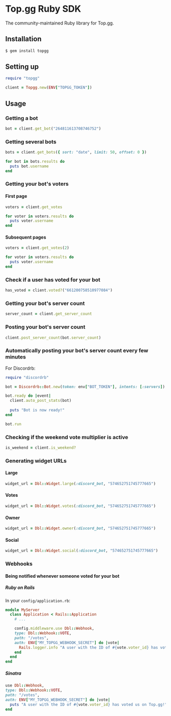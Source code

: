 # Top.gg Ruby SDK

The community-maintained Ruby library for Top.gg.

## Installation

```sh
$ gem install topgg
```

## Setting up

```rb
require "topgg"

client = Topgg.new(ENV["TOPGG_TOKEN"])
```

## Usage

### Getting a bot

```rb
bot = client.get_bot("264811613708746752")
```

### Getting several bots

```rb
bots = client.get_bots({ sort: "date", limit: 50, offset: 0 })

for bot in bots.results do
  puts bot.username
end
```

### Getting your bot's voters

#### First page

```rb
voters = client.get_votes

for voter in voters.results do
  puts voter.username
end
```

#### Subsequent pages

```rb
voters = client.get_votes(2)

for voter in voters.results do
  puts voter.username
end
```

### Check if a user has voted for your bot

```rb
has_voted = client.voted?("661200758510977084")
```

### Getting your bot's server count

```rb
server_count = client.get_server_count
```

### Posting your bot's server count

```rb
client.post_server_count(bot.server_count)
```

### Automatically posting your bot's server count every few minutes

For Discordrb:

```rb
require "discordrb"

bot = Discordrb::Bot.new(token: env["BOT_TOKEN"], intents: [:servers])

bot.ready do |event|
  client.auto_post_stats(bot)
  
  puts "Bot is now ready!"
end

bot.run
```

### Checking if the weekend vote multiplier is active

```rb
is_weekend = client.is_weekend?
```

### Generating widget URLs

#### Large

```rb
widget_url = Dbl::Widget.large(:discord_bot, "574652751745777665")
```

#### Votes

```rb
widget_url = Dbl::Widget.votes(:discord_bot, "574652751745777665")
```

#### Owner

```rb
widget_url = Dbl::Widget.owner(:discord_bot, "574652751745777665")
```

#### Social

```rb
widget_url = Dbl::Widget.social(:discord_bot, "574652751745777665")
```

### Webhooks

#### Being notified whenever someone voted for your bot

##### Ruby on Rails

In your `config/application.rb`:

```rb
module MyServer
  class Application < Rails::Application
    # ...

    config.middleware.use Dbl::Webhook,
    type: Dbl::Webhook::VOTE,
    path: "/votes",
    auth: ENV["MY_TOPGG_WEBHOOK_SECRET"] do |vote|
      Rails.logger.info "A user with the ID of #{vote.voter_id} has voted us on Top.gg!"
    end
  end
end
```

##### Sinatra

```rb
use Dbl::Webhook,
type: Dbl::Webhook::VOTE,
path: "/votes",
auth: ENV["MY_TOPGG_WEBHOOK_SECRET"] do |vote|
  puts "A user with the ID of #{vote.voter_id} has voted us on Top.gg!"
end
```